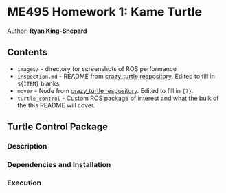 # ME495 Homework 1: Kame Turtle

Author: **Ryan King-Shepard**

## Contents
* `images/` - directory for screenshots of ROS performance
* `inspection.md` - README from [crazy_turtle respository](https://github.com/m-elwin/crazy_turtle). 
Edited to fill in `${ITEM}` blanks. 
* `mover` - Node from [crazy_turtle respository](https://github.com/m-elwin/crazy_turtle). 
Edited to fill in `{?}`.
* `turtle_control` - Custom ROS package of interest and what the bulk of the this README will cover.

## Turtle Control Package

### Description


### Dependencies and Installation


### Execution


